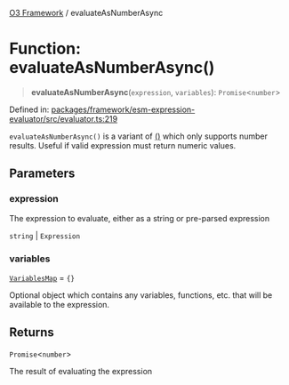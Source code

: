 [O3 Framework](../API.md) / evaluateAsNumberAsync

# Function: evaluateAsNumberAsync()

> **evaluateAsNumberAsync**(`expression`, `variables`): `Promise`\<`number`\>

Defined in: [packages/framework/esm-expression-evaluator/src/evaluator.ts:219](https://github.com/habeshabro/openmrs-esm-core/blob/main/packages/framework/esm-expression-evaluator/src/evaluator.ts#L219)

`evaluateAsNumberAsync()` is a variant of [()](evaluateAsync.md) which only supports number results. Useful
if valid expression must return numeric values.

## Parameters

### expression

The expression to evaluate, either as a string or pre-parsed expression

`string` | `Expression`

### variables

[`VariablesMap`](../type-aliases/VariablesMap.md) = `{}`

Optional object which contains any variables, functions, etc. that will be available to
 the expression.

## Returns

`Promise`\<`number`\>

The result of evaluating the expression
